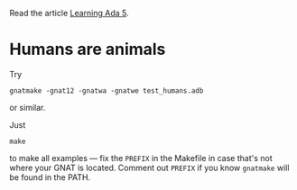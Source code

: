 Read the article [Learning Ada 5](FIXME).

# Humans are animals

Try 

    gnatmake -gnat12 -gnatwa -gnatwe test_humans.adb

or similar.

Just

    make

to make all examples — fix the `PREFIX` in the Makefile in case that's not where your GNAT is located. Comment out `PREFIX` if you know `gnatmake` will be found in the PATH.


